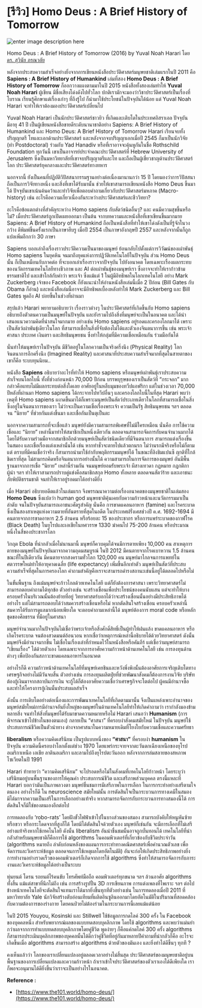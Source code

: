 
[รีวิว] Homo Deus : A Brief History of Tomorrow
===

![enter image description here](https://www.panasm.com/wp-content/uploads/2018/10/Homo-Deus-2016-Yuval-Noah-Harari.jpg)

Homo Deus : A Brief History of Tomorrow (2016)
by Yuval Noah Harari
โดย [ดร. สุวินัย ภรณวลัย](https://www.facebook.com/suvinaip/posts/2394555527248241?hc_location=ufi)

หลังจากประสบความสำเร็จอย่างยิ่งจากการเขียนหนังสือประวัติศาสตร์มนุษยชาติเล่มแรกในปี 2011 คือ **Sapiens : A Brief History of Humankind** เล่มที่สอง **Homo Deus : A Brief History of Tomorrow** ก็ออกวางแผงตามมาในปี 2015 หนังสือทั้งสองเล่มทำให้  **Yuval Noah Harari**  ผู้เขียน มีชื่อเสียงโด่งดังไปทั่วโลก ปกติเรามักจะมองว่าวิชาประวัติศาสตร์เป็นเรื่องที่โบราณ เรียนรู้ศึกษาแต่เรื่องเก่าๆ ที่ถึงรู้ไป ก็นำมาใช้ประโยชน์ในปัจจุบันได้น้อย แต่ Yuval Noah Harari จะทำให้เราต้องมองประวัติศาสตร์เปลี่ยนไป

Yuval Noah Harari เป็นนักประวัติศาสตร์ชาวยิว ที่เกิดและเติบโตในประเทศอิสราเอล ปัจจุบันมีอายุ 41 ปี เป็นผู้เขียนหนังสือขายดีระดับนานาชาติอย่าง Sapiens: A Brief History of Humankind และ Homo Deus: A Brief History of Tomorrow Harari เรียนจบทั้งปริญญาตรี โทและเอกด้านประวัติศาสตร์ และหลังจากจบปริญญาเอกเมื่อปี 2545 ก็มาเป็นนักวิจัย (ทำ Postdoctoral) ร่วมกับ Yad Hanadiv หรือที่เราอาจจะคุ้นหูกันในชื่อ Rothschild Foundation ทุกวันนี้ เขาเป็นอาจารย์ประจำคณะประวัติศาสตร์ที่ Hebrew University of Jerusalem ซึ่งเป็นมหาวิทยาลัยที่เขาจบปริญญาตรีและโท และถือเป็นผู้เชี่ยวชาญด้านประวัติศาสตร์โลก ประวัติศาสตร์ยุคกลางและประวัติศาสตร์ทางทหาร

นอกจากนี้ ยังเป็นคนที่ปฏิบัติวิปัสสนากรรมฐานอย่างต่อเนื่องมานานกว่า 15 ปี โดยมองว่าการวิปัสสนา ถือเป็นการวิจัยทางหนึ่ง และสิ่งที่เขาได้รับมานั้น ช่วยให้เขาสามารถเขียนหนังสือ Homo Deus ขึ้นมาได้ 
ปัจจุบันเขาเน้นค้นคว้าและทำวิจัยเพื่อตอบคำถามเกี่ยวกับประวัติศาสตร์มหภาค (Macro-history) เช่น อะไรคือความเกี่ยวเนื่องกันระหว่างประวัติศาสตร์และชีววิทยา?

อะไรคือข้อแตกต่างที่สำคัญระหว่าง Homo sapiens กับสัตว์ชนิดอื่นๆ? และ คนมีความสุขขึ้นหรือไม่? เมื่อประวัติศาสตร์ถูกเปิดเผยออกมา เป็นต้น จากบทความและหนังสือที่เขาเขียนขึ้นมากมาย Sapiens: A Brief History of Humankind ถือเป็นหนังสือที่ทำให้เขาโด่งดังเป็นที่รู้จักในวงกว้าง ตีพิมพ์ขึ้นครั้งแรกเป็นภาษาฮีบรู เมื่อปี 2554 เป็นภาษาอังกฤษปี 2557 และหลังจากนั้นก็ถูกแปลเพิ่มอีกกว่า 30 ภาษา

Sapiens บอกเล่าถึงเรื่องราวประวัติความเป็นมาของมนุษย์ ย้อนกลับไปตั้งแต่การวิวัฒน์ของเผ่าพันธุ์ Homo sapiens ในยุคหิน จนมาถึงยุคแห่งการปฏิวัติเทคโนโลยีในปัจจุบัน ส่วน Homo Deus นั้น ก็เป็นเหมือนกับภาคต่อ ที่จะบอกเล่าเรื่องราวจากปัจจุบัน ไปยังอนาคต โดยเฉพาะเรื่องผลกระทบของนวัตกรรมเทคโนโลยีทางชีวภาพ และ AI ต่อเผ่าพันธุ์ของมนุษย์เรา ซึ่งอาจจะทำให้เราก้าวข้ามธรรมชาติไป และเข้าใกล้กับคำว่า พระเจ้า ซึ่งแม้แต่ 1 ในผู้มีอิทธิพลในโลกเทคโนโลยี อย่าง Mark Zuckerberg เจ้าของ Facebook ก็ยังแนะนำให้อ่านหนังสือเล่มนี้เมื่อ 2 ปีก่อน (Bill Gates กับ Obama ก็อ่าน) และหนังสือเล่มนี้อาจจะมีอิทธิพลเบื้องหลังทำให้ Mark Zuckerberg และ Bill Gates พูดถึง AI บ่อยขึ้นในช่วงที่ผ่านมา

สรุปแล้ว Harari พยายามอธิบายว่า เรื่องราวต่างๆ ในประวัติศาสตร์ที่เกิดขึ้นกับ Homo sapiens อธิบายถึงตัวตนความเป็นมนุษย์ในปัจจุบัน และยังรวมไปถึงสิ่งที่มนุษย์จะเป็นในอนาคต และได้นำเสนอแนวความคิดที่น่าสนใจมากมาย อย่างเช่น Homo sapiens อยู่รอดและครองโลกมาได้ เพราะเป็นสัตว์เผ่าพันธุ์เดียวในโลก ที่สามารถเชื่อในสิ่งที่จับต้องไม่ได้และตัวเองจินตนาการขึ้น เช่น พระเจ้า ศาสนา ประเทศ เงินตรา และสิทธิมนุษยชน ซึ่งทำให้กลุ่มที่มีความเชื่อเหมือนกัน ร่วมมือกันได้

นั่นทำให้มนุษย์เราในปัจจุบัน มีชีวิตอยู่ในโลกความเป็นจริงครึ่งนึง (Physical Reality) โลกจินตนาการอีกครึ่งนึง (Imagined Reality) และศาสนาที่ประสบความสำเร็จมากที่สุดในสายตาของเขาก็คือ ระบบทุนนิยม..



​หนังสือ **Sapiens** อธิบายว่าอะไรที่ทำให้ Homo sapiens หรือมนุษย์เผ่าพันธุ์เราประสบความสำเร็จบนโลกใบนี้  ทั้งที่ช่วงก่อนหน้า 70,000 ปีก่อน บรรพบุรุษของเราเป็นสัตว์ที่ “กระจอก” มาก กล่าวคือแทบไม่มีผลกระทบต่อสิ่งใดเลย อาศัยอยู่ในหลืบมุมของทวีปแอฟริกา แต่ในช่วงเวลา 70,000 ปีหลังที่ผ่านมา Homo sapiens ได้กระจายไปทวีปอื่นๆ และครองโลกใบนี้ในที่สุด ​Harari พบว่าเหตุที่ Homo sapiens ผงาดขึ้นมาได้ก็เพราะมนุษย์เป็นสัตว์ประเภทเดียวในโลกที่สามารถเชื่อในสิ่งซึ่งอยู่ในจินตนาการของเรา ไม่ว่าจะเป็นความเชื่อเรื่องพระเจ้า ความเป็นรัฐ สิทธิมนุษยชน ฯลฯ ตลอดจน “นิยาย” ที่ช่วยกันแต่งขึ้นมา และเชื่อกันเป็นตุเป็นตะ

นอกจากความสามารถที่จะเชื่อแล้ว มนุษย์ยังมีความสามารถพิเศษที่ไม่มีใครเหมือน นั่นคือ การใช้ความเชื่อและ “นิยาย” เหล่านี้มาทำให้สมาชิกเป็นหนึ่งเดียวกัน ตลอดจนสามารถจัดการกับคนจำนวนมากได้โดยได้รับความร่วมมือจากสมาชิกอีกด้วย ​มนุษย์เป็นสัตว์ชนิดเดียวที่มีจินตนาการ สามารถแต่งเรื่องขึ้นในสมอง และเชื่อเรื่องแต่งเหล่านั้นได้ เช่น หากทำชั่วจะตายไปแล้วตกนรก ไม่ว่านรกมีจริงหรือไม่ก็ตามแต่ ตราบที่มีคนเชื่อว่าจริง ก็สามารถนำมาใช้กำกับพฤติกรรมมนุษย์ได้ ในขณะที่ลิงชิมแปนซี ญาติที่ใกล้ชิดเราที่สุด ไม่สามารถคิดหรือจินตนาการอย่างนั้นได้ ​ความสามารถในการจัดการของมนุษย์ อันมีพื้นฐานมาจากการเชื่อ “นิยาย” เหล่านี้ร่วมกัน จนมนุษย์ยอมรับพระเจ้า ผีสางเทวดา กฎหมาย กฎกติกา ผู้นำ ฯลฯ ทำให้เราสามารถปราบคู่แข่งคือสมาชิกสกุล Homo ทั้งหลาย ตลอดจนสัตว์ร้าย และเอาชนะภัยพิบัติธรรมชาติ จนทำให้เราอยู่รอดมาได้อย่างดียิ่ง

​เมื่อ Harari อธิบายอดีตแล้วในเล่มแรก จึงพรรณนาความต่อเรื่องอนาคตของมนุษยชาติในเล่มสอง **Homo Deus** ซึ่งแปลว่า human god ​มนุษยชาติคุ้นเคยกับความก้าวหน้าและนวัตกรรมมาเป็นลำดับ จนในปัจจุบันสามารถเอาชนะศัตรูสำคัญ นั่นคือ การขาดแคลนอาหาร (famine) และโรคระบาด ซึ่งเป็นสองสาเหตุแห่งความตายที่อันตรายที่สุดในอดีต ในประเทศฝรั่งเศสช่วงปี ค.ศ. 1692-1694 มีคนตายจากการขาดอาหาร 2.5 ล้านคน หรือร้อยละ 15 ของประชากร หรือการแพร่ระบาดของกาฬโรค (Black Death) ในยุโรปและเอเชียในทศวรรษ 1330 ฆ่าคนไป 75-200 ล้านคน หรือประมาณหนึ่งในสี่ของประชากรโลก

​วิกฤต Ebola ที่น่ากลัวเมื่อไม่นานมานี้ มนุษย์ก็ควบคุมได้จนมีการตายเพียง 10,000 คน สาเหตุการตายของมนุษย์ในปัจจุบันมาจากความอุดมสมบูรณ์ ในปี 2012 มีคนตายจากโรคเบาหวาน 1.5 ล้านคน ขณะที่ในปีเดียวกัน มีคนตายจากสงครามทั่วโลก 120,000 คน มนุษย์มาไกลจนการแพทย์ในศตวรรษใหม่ทำให้อายุคาดเฉลี่ย (life expectancy) เพิ่มขึ้นอีกเท่าตัว ​มนุษย์เป็นสัตว์ที่ประสบความสำเร็จที่สุดในการครองโลก คำถามสำคัญคือเราจะสามารถดำรงสถานะเช่นนี้อยู่ได้ตลอดไปหรือไม่

​ในขั้นพื้นฐาน ถึงแม้มนุษย์จะก้าวไกลด้วยเทคโนโลยี แต่ก็ยังต้องการศาสนา เพราะวิทยาศาสตร์ไม่สามารถตอบคำถามได้ทุกข้อ ตัวอย่างเช่น จะสร้างเขื่อนเพื่อประโยชน์ของคนนับแสน แต่จะทำให้บางครอบครัวในบริเวณนั้นต้องย้ายที่อยู่ วิทยาศาสตร์บอกได้ว่าจะสร้างเขื่อนนั้นอย่างมีประสิทธิภาพได้อย่างไร แต่ไม่สามารถตอบได้ว่าสมควรสร้างเขื่อนหรือไม่ หากตัดสินใจสร้างเขื่อน ครอบครัวเหล่านี้สมควรได้รับการดูแลมากน้อยเพียงใด จะตอบคำถามเหล่านี้ได้ มนุษย์ต้องการ moral code หรือหลักชุดของศีลธรรม ที่มีอยู่ในศาสนา

​มนุษย์จำนวนมากในปัจจุบันไม่เชื่อว่าพระเจ้าหรือสิ่งศักดิ์สิทธิ์เป็นผู้ทำให้ฝนแล้ง ขาดแคลนอาหาร หรือเกิดโรคระบาด จนต้องสวดมนต์อ้อนวอน หากเชื่อว่าเหตุการณ์เหล่านี้อธิบายได้ด้วยวิทยาศาสตร์ ดังนั้นมนุษย์จึงมีอำนาจมากขึ้น ไม่เชื่อในเรื่องเล่าที่กำหนดไว้ในหนังสือหรือคัมภีร์ แต่เชื่อว่ามนุษย์สามารถ “เขียนเรื่อง” ได้ด้วยตัวเอง โดยเฉพาะจากการอาศัยความก้าวหน้าด้านเทคโนโลยี เช่น การลงทุนด้านต่างๆ เพื่อป้องกันสภาวะขาดแคลนอาหารในอนาคต

​อย่างไรก็ดี ความก้าวหน้าด้านเทคโนโลยีที่มนุษย์เคยชินและหวังพึ่งพิงนั้นต้องอาศัยการเจริญเติบโตทางเศรษฐกิจอย่างไม่มีวันจบสิ้น ตัวอย่างเช่น การลงทุนผลิตปุ๋ยที่ช่วยพัฒนาสังคมก็ต้องการงานวิจัย บริษัทต้องกู้เงินมาจากสถาบันการเงิน จะกู้ได้ก็ต้องอาศัยความเชื่อว่าเศรษฐกิจจะโตต่อไป ผู้คนมีอำนาจซื้อ และทำให้โครงการกู้เงินนั้นประสบผลสำเร็จ

ดังนั้น การเติบโตอย่างต่อเนื่องและการพัฒนาเทคโนโลยีที่เกิดตามมานั้น จึงเป็นแหล่งเพาะอำนาจของมนุษย์สมัยใหม่ ​การมีอำนาจอันยิ่งใหญ่ของมนุษย์ในด้านเทคโนโลยีทำให้เกิดคำถามว่า เรากำลังมองข้ามหลายสิ่ง จนทำให้สิ่งที่มนุษย์ได้รับมาขาดความหมายหรือไม่ Harari เสนอว่า  **Humanism** (การพิจารณาเข้าไปข้างในของตนเอง) กลายเป็น “ศาสนา” ที่ครอบงำสังคมสมัยใหม่ ในปัจจุบัน มนุษย์ใช้ประสบการณ์ชีวิตเป็นตัวนำทาง ต่างจากศาสนาในความหมายเดิมที่โยงใยกับความเชื่อและความศรัทธา

**​liberalism** หรือความคิดเสรีนิยม เป็นรูปแบบหนึ่งของ **“ศาสนา”** ที่ครอบงำ **humanism** ในปัจจุบัน ความคิดนี้ครอบงำโลกตั้งแต่ช่วง 1970 โดยแพร่กระจายจากตะวันตกเฉียงเหนือของยุโรป อเมริกาเหนือ เอเชีย ลาตินอเมริกา และลามไปถึงยุโรปตะวันออก หลังจากการล่มสลายของสหภาพโซเวียตในปี 1991

​Harari ท้าทายว่า “ความคิดเสรีนิยม” จะไปรอดหรือไม่ในสังคมที่เทคโนโลยีก้าวหน้า โดยระบุว่า เสรีนิยมอยู่บนพื้นฐานของการให้คุณค่า ประสบการณ์ชีวิต และเสรีภาพส่วนบุคคล ตรงนี้แหละที่ ​Harari บอกว่ามันเป็นภาพลวงตา มนุษย์ชื่นชมการมีเสรีภาพในการเลือก ในการกระทำอย่างเสรีตามใจตนเอง อย่างไรก็ดี ใน neuroscience สมัยใหม่นั้น  การตัดสินใจเป็นกระบวนการทางเคมีในสมอง มิได้มาจากความเป็นเสรีในการเลือกอย่างแท้จริง หากสามารถจัดการกับกระบวนการทางสมองนี้ได้ การตัดสินใจก็มิใช่ของตนเองอีกต่อไป

การทดลองกับ ‘robo-rats’ โดยฝังขั้วไฟฟ้าเข้าไปในบางส่วนของสมอง สามารถบังคับให้หนูหันซ้ายหรือขวา หรือกระโดดจากที่สูงก็ได้ โดยมิได้ตัดสินใจด้วยตัวเอง มนุษย์ก็เช่นกัน จะมีการเลือกที่ไม่เสรีอย่างแท้จริงหากใช้เทคโนโลยี ดังนั้น liberalism อันน่าชื่นชมนั้นอาจถูกบั่นทอนได้ ​เทคโนโลยีที่น่ากลัวสำหรับมนุษยชาติก็คือการใช้ algorithms ในคอมพิวเตอร์ที่เกี่ยวข้องกับชีวิตประจำวัน (algorithms หมายถึง ลำดับก่อนหลังของแผนการกระทำทางคณิตศาสตร์เพื่อคำนวณตัวเลข เพื่อจัดการและวิเคราะห์ข้อมูล ตลอดจนการใช้เหตุผลโดยอัตโนมัติ) อันจะก่อให้เกิดประสิทธิภาพอย่างยิ่ง การทำงานอย่างรวดเร็วของคอมพิวเตอร์ก็เกิดจากการใช้ algorithms  ซึ่งทำให้สามารถจัดการกับภาระงานและวิเคราะห์ข้อมูลได้อย่างเป็นระบบ

​หุ่นยนต์ โดรน รถยนต์ไร้คนขับ โทรศัพท์มือถือ คอมพิวเตอร์ทุกขนาด ฯลฯ ล้วนอาศัย algorithms ทั้งสิ้น แม้แต่สาขาที่นึกไม่ถึง เช่น การสร้างรูปปั้น 3D การเขียนภาพ การแต่งเพลงที่ไพเราะ ฯลฯ ต่อไปข้างหน้าเทคโนโลยีจะตัดสินใจแทนเราได้มากยิ่งขึ้นทุกที ​ตัวอย่างเช่น ในการทดลองเมื่อปี 2011 ที่มหาวิทยาลัย Yale นักวิจัยสร้างตับอ่อนเทียมที่ผลิตอินซูลินออกมาโดยอัตโนมัติในปริมาณที่สอดคล้องกับความต้องการของร่างกาย โดยคนป่วยไม่ต้องร่วมในกระบวนการนี้เลยแม้แต่น้อย

​ในปี 2015 Youyou, Kosinski และ Stillwell ใช้ข้อมูลการกดไลค์ 300 ครั้ง ใน Facebook ของบุคคลหนึ่ง สำหรับพยากรณ์ผลของแบบทดสอบบุคลิกภาพ โดยใช้ algorithms และพบว่าแม่นยำกว่าผลจากการทำแบบทดสอบบุคลิกภาพโดยคู่ชีวิต พูดง่ายๆ ก็คือแค่กดไลค์ 300 ครั้ง algorithms ก็สามารถประเมินบุคลิกภาพของบุคคลนั้นได้ดีกว่าคู่ชีวิตที่อยู่กันมาหลายปี ​คำถามที่น่ากลัวก็คือ อะไรจะเกิดขึ้นเมื่อ algorithms สามารถสร้าง algorithms ด้วยตัวของมันเอง และยิ่งทำได้ดีขึ้นๆ ทุกที ?

คงเห็นแล้วว่า ​โลกของเราเปลี่ยนแปลงอยู่ตลอดเวลาอย่างไม่สิ้นสุด ประวัติศาสตร์ของมนุษยชาติอยู่บนพื้นฐานของการเปลี่ยนแปลงและความก้าวหน้า ถ้าเราเข้าใจประวัติศาสตร์ของตัวเราเองได้ดีเพียงใด เราก็พอจะอนุมานได้ดียิ่งขึ้นว่าเราจะเป็นอย่างไรในอนาคต.

**Reference :**
- [https://www.the101.world/homo-deus/](https://www.the101.world/homo-deus/)
<!--stackedit_data:
eyJoaXN0b3J5IjpbMTI3NTA4Njg2MSw1MjE4OTI3MzUsMTEwNT
YxOTk2NSwtMTk3NjU1OTE5XX0=
-->